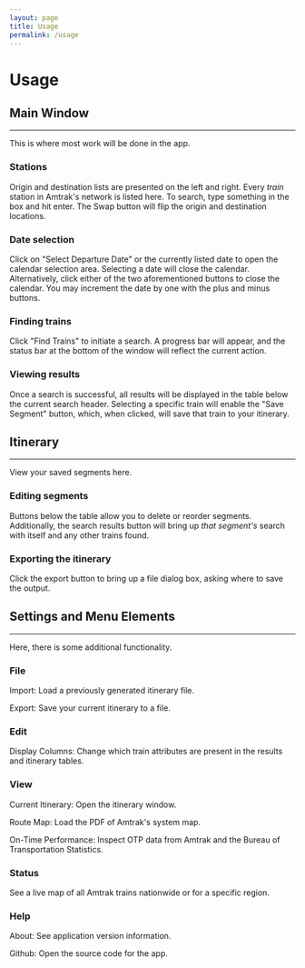 ```yaml
---
layout: page
title: Usage
permalink: /usage
---
```

# Usage

## Main Window
---
This is where most work will be done in the app.
### Stations
Origin and destination lists are presented on the left and right. Every *train* station in Amtrak's network is listed here. To search, type something in the box and hit enter. The Swap button will flip the origin and destination locations.

### Date selection
Click on "Select Departure Date" or the currently listed date to open the calendar selection area. Selecting a date will close the calendar. Alternatively, click either of the two aforementioned buttons to close the calendar. You may increment the date by one with the plus and minus buttons.

### Finding trains
Click "Find Trains" to initiate a search. A progress bar will appear, and the status bar at the bottom of the window will reflect the current action.

### Viewing results
Once a search is successful, all results will be displayed in the table below the current search header. Selecting a specific train will enable the "Save Segment" button, which, when clicked, will save that train to your itinerary.

## Itinerary
---
View your saved segments here.

### Editing segments
Buttons below the table allow you to delete or reorder segments. Additionally, the search results button will bring up *that segment's* search with itself and any other trains found.

### Exporting the itinerary
Click the export button to bring up a file dialog box, asking where to save the output.

## Settings and Menu Elements
---
Here, there is some additional functionality.
### File

Import: Load a previously generated itinerary file.

Export: Save your current itinerary to a file.

### Edit
Display Columns: Change which train attributes are present in the results and itinerary tables.

### View
Current Itinerary: Open the itinerary window.

Route Map: Load the PDF of Amtrak's system map.

On-Time Performance: Inspect OTP data from Amtrak and the Bureau of Transportation Statistics.

### Status
See a live map of all Amtrak trains nationwide or for a specific region.

### Help
About: See application version information.

Github: Open the source code for the app.